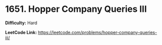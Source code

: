 # 1651. Hopper Company Queries III

**Difficulty:** Hard

**LeetCode Link:** https://leetcode.com/problems/hopper-company-queries-iii/

